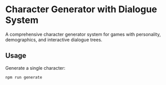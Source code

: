 # Character Generator with Dialogue System

A comprehensive character generator system for games with personality, demographics, and interactive dialogue trees.

## Usage

Generate a single character:
```bash
npm run generate
```